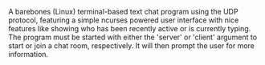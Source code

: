 A barebones (Linux) terminal-based text chat program using the UDP protocol, featuring a simple ncurses powered user interface with nice features like showing who has been recently active or is currently typing.
The program must be started with either the 'server' or 'client' argument to start or join a chat room, respectively. It will then prompt the user for more information.
